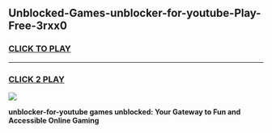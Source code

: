 
## Unblocked-Games-unblocker-for-youtube-Play-Free-3rxx0
<h3>
<a href="https://premium76.site?title=unblocker-for-youtube&ref=21A">CLICK TO PLAY</a></h3>
<hr>

<h3>
<a href="https://premium76.site?title=unblocker-for-youtube&ref=21A">CLICK 2 PLAY</a>
  
</h3>

<a href="https://premium76.site?title=unblocker-for-youtube&ref=21A"><img src="https://clearcache.store/games.png"></a>


**unblocker-for-youtube games unblocked: Your Gateway to Fun and Accessible Online Gaming**
